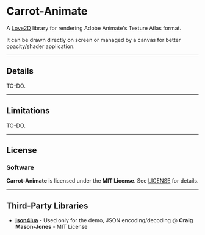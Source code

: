 # Carrot-Animate
A [Love2D](https://love2d.org/) library for rendering Adobe Animate's Texture Atlas format.

It can be drawn directly on screen or managed by a canvas for better opacity/shader application.

___

## Details
TO-DO.

___

## Limitations
TO-DO.

___

## License

### Software

**Carrot-Animate** is licensed under the **MIT License**.
See [LICENSE](https://github.com/ShadowMario/Carrot-Animate/blob/main/LICENSE) for details.

___

## Third-Party Libraries
- [**json4lua**](http://github.com/craigmj/json4lua/) - Used only for the demo, JSON encoding/decoding @ **Craig Mason-Jones** - MIT License